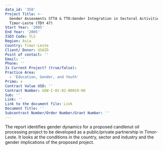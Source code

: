 ```yaml
---
data_id: '358'
Project Title: >-
  Gender Assesments STTA & TTO:Gender Integration in Sectoral Activities:
  Timor-Leste (TDY 47)
Start Year: '2005'
End Year: '2005'
ISO3 Code: TLS
Region: Asia
Country: Timor-Leste
Client/ Donor: USAID
Point of contact: ''
Email: ''
Phone: ''
Is Current Project? (true/false): 
Practice Area:
  - 'Education, Gender, and Youth'
Prime: x
Contract Value USD: ''
Contract Number: GEW-I-01-02-00019-00
Sub: ''
Link: ''
Link to the document file: Link
Document Title: ''
Subcontract Number/Order Number/Grant Number: ''
---
```


The report identifies gender dynamics for a proposed candlenut oil processing project to be developed as a public/private partnership in Timor-Leste. It looks at the conditions in the country, sector and industry and the gender implications of the proposed project.